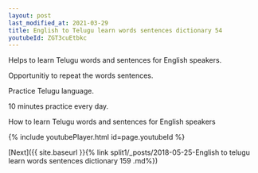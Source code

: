 ```yaml
---
layout: post
last_modified_at: 2021-03-29
title: English to Telugu learn words sentences dictionary 54 
youtubeId: ZGT3cuEtbkc
---
```

 
 
Helps to learn Telugu words and sentences for English speakers.

Opportunitiy to repeat the words sentences. 

Practice Telugu language. 
 
10 minutes practice every day. 
 
How to learn Telugu words and sentences for English speakers 
 
{% include youtubePlayer.html id=page.youtubeId %}
 
 
[Next]({{ site.baseurl }}{% link  split1/_posts/2018-05-25-English to telugu learn words sentences dictionary 159 .md%})
 

